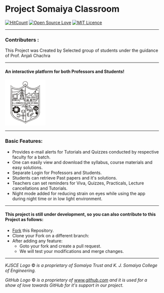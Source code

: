 # Project Somaiya Classroom

[![HitCount](http://hits.dwyl.io/arghyadeep99/Project-Somaiya-Classroom.svg)](http://hits.dwyl.io/arghyadeep99/Project-Somaiya-Classroom) [![Open Source Love](https://badges.frapsoft.com/os/v1/open-source.png?v=103)](https://github.com/ellerbrock/open-source-badges/)  [![MIT Licence](https://badges.frapsoft.com/os/mit/mit.svg?v=103)](https://opensource.org/licenses/mit-license.php)

---

### Contributers :
This Project was Created by Selected group of students under the guidance of Prof. Anjali Chachra 

---

#### An interactive platform for both Professors and Students!
![Somaiya Classroom](/app/src/main/res/drawable/kjsce.png) 

---
### Basic Features:
* Provides e-mail alerts for Tutorials and Quizzes conducted by respective faculty for a batch.
* One can easily view and download the syllabus, course materials and easy solutions.
* Separate Login for Professors and Students.
* Students can retrieve Past papers and it's solutions.
* Teachers can set reminders for Viva, Quizzes, Practicals, Lecture cancellations and Tutorials.
* Night mode added for reducing strain on eyes while using the app during night time or in low light environment. 

---

#### This project is still under development, so you can also contribute to this Project as follows:
* [Fork](https://github.com/Maaayank/Somaiya_Classroom) this Repository.
* Clone your Fork on a different branch:
* After adding any feature:
	* Goto your fork and create a pull request.
	* We will test your modifications and merge changes.
	
---


_KJSCE Logo_ &copy; _is a proprietary of Somaiya Trust and K. J. Somaiya College of Engineering._

_GitHub Logo_ &copy; _is a proprietary of www.github.com and it is used for a show of love towards GitHub for it's support in our project._
